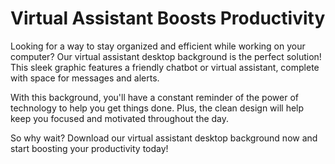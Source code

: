 <!--font:Poppins-->

# Virtual Assistant Boosts Productivity

Looking for a way to stay organized and efficient while working on your computer? Our virtual assistant desktop background is the perfect solution! This sleek graphic features a friendly chatbot or virtual assistant, complete with space for messages and alerts.

With this background, you'll have a constant reminder of the power of technology to help you get things done. Plus, the clean design will help keep you focused and motivated throughout the day.

So why wait? Download our virtual assistant desktop background now and start boosting your productivity today!

<!--

Write me markdown content of website with wallpaper:

"A wallpaper with a simple graphic of a virtual assistant or chatbot, with space for messages and alerts."

The header of the page should not be copy of the text but rather a real content of the website which is using this wallpaper.


---


# Virtual Assistant Wallpaper

Enhance your desktop background with our virtual assistant wallpaper! This simple yet eye-catching graphic features a chatbot or virtual assistant, complete with space for messages and alerts. Whether you're a fan of technology or just looking for a fun new wallpaper, this design is perfect for adding some personality to your computer screen.

Download the wallpaper now and enjoy the convenience of having a virtual assistant right on your desktop!


---


Heading should not include word "wallpaper". The website should not be about the wallpaper itself, wallpaper is just a related background, rewrite whole content.


---


# Boost Your Productivity with a Virtual Assistant Desktop Background

Looking for a way to stay organized and efficient while working on your computer? Our virtual assistant desktop background is the perfect solution! This sleek graphic features a friendly chatbot or virtual assistant, complete with space for messages and alerts.

With this background, you'll have a constant reminder of the power of technology to help you get things done. Plus, the clean design will help keep you focused and motivated throughout the day.

So why wait? Download our virtual assistant desktop background now and start boosting your productivity today!


---


Write me a Google font which is best fitting for the website.

Pick from the list:
- Orbitron
- Playfair Display
- Cinzel
- Lobster
- Montserrat
- Great Vibes
- IBM Plex Sans
- Poppins
- Cinzel Decorative
- Creepster
- Inter
- Alegreya
- Futura
- Barlow Condensed
- Roboto
- Raleway
- Exo 2
- Open Sans
- Dancing Script
- Cormorant Garamond
- Cabin
- Lato


Write just the font name nothing else.


---


Poppins

-->
